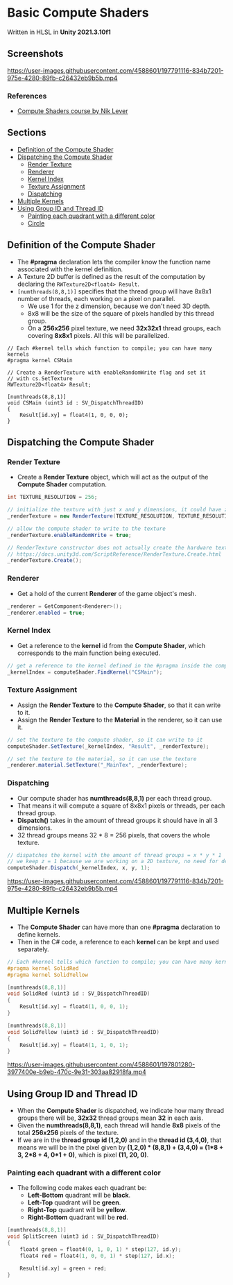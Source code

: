 # Basic Compute Shaders

Written in HLSL in **Unity 2021.3.10f1**

## Screenshots

<!-- 1.mp4 -->

https://user-images.githubusercontent.com/4588601/197791116-834b7201-975e-4280-89fb-c26432eb9b5b.mp4

### References

- [Compute Shaders course by Nik Lever](https://www.udemy.com/course/compute-shaders)

## Sections

- [Definition of the Compute Shader](#definition-of-the-compute-shader)
- [Dispatching the Compute Shader](#dispatching-the-compute-shader)
  - [Render Texture](#render-texture)
  - [Renderer](#renderer)
  - [Kernel Index](#kernel-index)
  - [Texture Assignment](#texture-assignment)
  - [Dispatching](#dispatching)
- [Multiple Kernels](#multiple-kernels)
- [Using Group ID and Thread ID](#using-group-id-and-thread-id)
  - [Painting each quadrant with a different color](#painting-each-quadrant-with-a-different-color)
  - [Circle](#circle)

## Definition of the Compute Shader

- The **#pragma** declaration lets the compiler know the function name associated with the kernel definition.
- A Texture 2D buffer is defined as the result of the computation by declaring the `RWTexture2D<float4> Result`.
- `[numthreads(8,8,1)]` specifies that the thread group will have 8x8x1 number of threads, each working on a pixel on parallel.
  - We use 1 for the z dimension, because we don't need 3D depth.
  - 8x8 will be the size of the square of pixels handled by this thread group.
  - On a **256x256** pixel texture, we need **32x32x1** thread groups, each covering **8x8x1** pixels. All this will be parallelized.

```hlsl
// Each #kernel tells which function to compile; you can have many kernels
#pragma kernel CSMain

// Create a RenderTexture with enableRandomWrite flag and set it
// with cs.SetTexture
RWTexture2D<float4> Result;

[numthreads(8,8,1)]
void CSMain (uint3 id : SV_DispatchThreadID)
{
    Result[id.xy] = float4(1, 0, 0, 0);
}
```

## Dispatching the Compute Shader

### Render Texture

- Create a **Render Texture** object, which will act as the output of the **Compute Shader** computation.

```cs
int TEXTURE_RESOLUTION = 256;

// initialize the texture with just x and y dimensions, it could have z depth
_renderTexture = new RenderTexture(TEXTURE_RESOLUTION, TEXTURE_RESOLUTION, 0);

// allow the compute shader to write to the texture
_renderTexture.enableRandomWrite = true;

// RenderTexture constructor does not actually create the hardware texture
// https://docs.unity3d.com/ScriptReference/RenderTexture.Create.html
_renderTexture.Create();
```

### Renderer

- Get a hold of the current **Renderer** of the game object's mesh.

```cs
_renderer = GetComponent<Renderer>();
_renderer.enabled = true;
```

### Kernel Index

- Get a reference to the **kernel** id from the **Compute Shader**, which corresponds to the main function being executed.

```cs
// get a reference to the kernel defined in the #pragma inside the compute shader
_kernelIndex = computeShader.FindKernel("CSMain");
```

### Texture Assignment

- Assign the **Render Texture** to the **Compute Shader**, so that it can write to it.
- Assign the **Render Texture** to the **Material** in the renderer, so it can use it.

```cs
// set the texture to the compute shader, so it can write to it
computeShader.SetTexture(_kernelIndex, "Result", _renderTexture);

// set the texture to the material, so it can use the texture
_renderer.material.SetTexture("_MainTex", _renderTexture);
```

### Dispatching

- Our compute shader has **numthreads(8,8,1)** per each thread group.
- That means it will compute a square of 8x8x1 pixels or threads, per each thread group.
- **Dispatch()** takes in the amount of thread groups it should have in all 3 dimensions.
- 32 thread groups means 32 \* 8 = 256 pixels, that covers the whole texture.

```cs
// dispatches the kernel with the amount of thread groups = x * y * 1
// we keep z = 1 because we are working on a 2D texture, no need for depth
computeShader.Dispatch(_kernelIndex, x, y, 1);
```

<!-- 1.mp4 -->

https://user-images.githubusercontent.com/4588601/197791116-834b7201-975e-4280-89fb-c26432eb9b5b.mp4

## Multiple Kernels

- The **Compute Shader** can have more than one **#pragma** declaration to define kernels.
- Then in the C# code, a reference to each **kernel** can be kept and used separately.

```c
// Each #kernel tells which function to compile; you can have many kernels
#pragma kernel SolidRed
#pragma kernel SolidYellow

[numthreads(8,8,1)]
void SolidRed (uint3 id : SV_DispatchThreadID)
{
    Result[id.xy] = float4(1, 0, 0, 1);
}

[numthreads(8,8,1)]
void SolidYellow (uint3 id : SV_DispatchThreadID)
{
    Result[id.xy] = float4(1, 1, 0, 1);
}
```

<!-- 2.mp4 -->

https://user-images.githubusercontent.com/4588601/197801280-3977400e-b9eb-470c-9e31-303aa82918fa.mp4

## Using Group ID and Thread ID

- When the **Compute Shader** is dispatched, we indicate how many thread groups there will be, **32x32** thread groups mean **32** in each axis.
- Given the **numthreads(8,8,1)**, each thread will handle **8x8** pixels of the total **256x256** pixels of the texture.
- If we are in the **thread group id (1,2,0)** and in the **thread id (3,4,0)**, that means we will be in the pixel given by **(1,2,0) \* (8,8,1) + (3,4,0) = (1\*8 + 3, 2\*8 + 4, 0\*1 + 0)**, which is pixel **(11, 20, 0)**.

### Painting each quadrant with a different color

- The following code makes each quadrant be:
  - **Left-Bottom** quadrant will be **black**.
  - **Left-Top** quadrant will be **green**.
  - **Right-Top** quadrant will be **yellow**.
  - **Right-Bottom** quadrant will be **red**.

```c
[numthreads(8,8,1)]
void SplitScreen (uint3 id : SV_DispatchThreadID)
{
    float4 green = float4(0, 1, 0, 1) * step(127, id.y);
    float4 red = float4(1, 0, 0, 1) * step(127, id.x);

    Result[id.xy] = green + red;
}
```
